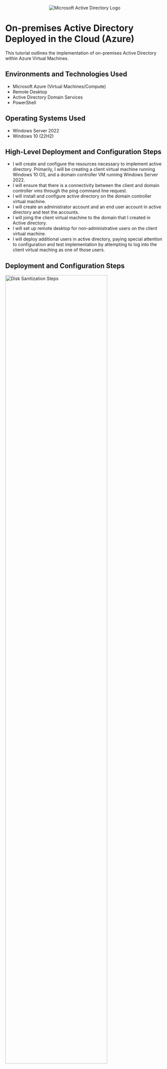 <p align="center">
<img src="https://i.imgur.com/pU5A58S.png" alt="Microsoft Active Directory Logo"/>
</p>

<h1>On-premises Active Directory Deployed in the Cloud (Azure)</h1>
This tutorial outlines the implementation of on-premises Active Directory within Azure Virtual Machines.<br />
<h2>Environments and Technologies Used</h2>

- Microsoft Azure (Virtual Machines/Compute)
- Remote Desktop
- Active Directory Domain Services
- PowerShell

<h2>Operating Systems Used </h2>

- Windows Server 2022
- Windows 10 (22H2)

<h2>High-Level Deployment and Configuration Steps</h2>

- I will create and configure the resources necessary to implement active directory. Primarily, I will be creating a client virtual machine running Windows 10 OS, and a domain controller VM running Windows Server 2022. 
- I will ensure that there is a connectivity between the client and domain controller vms through the ping command line request.
- I will install and configure active directory on the domain controller virtual machine. 
- I will create an administrator account and an end user account in active directory and test the accounts. 
- I will joing the client virtual machine to the domain that I created in Active directory.
- I will set up remote desktop for non-administrative users on the client virtual machine.
- I will deploy additional users in active directory, paying special attention to configuration and test implementation by attempting to log into the client virtual maching as one of those users. 

<h2>Deployment and Configuration Steps</h2>

<p>
<img src="https://i.imgur.com/orV8SlV.png" height="80%" width="80%" alt="Disk Sanitization Steps"/>
</p>
<p>
In this initial step, I created a resource group in Microsoft Azure, I will be subsequently adding the client and the domain controller virtual machines to this resource group to maintain a high-level of organization.
</p>
<br />

<p>
<img src="https://i.imgur.com/bwv2kjE.png" height="80%" width="80%" alt="Disk Sanitization Steps"/>
</p>
<p>
Here, I created and configured the client virtual machine. The VM is running windows 10 22H2. It's important to ensure that in the "network tab" of the configuration process the RDP port 3389 is enabled. If disabled, using remote desktop to this virtual machine is impossible. Additionally, we ensure that the virtual machine is configured inside the resource group that we created previously.
</p>
<br />

<p>
<img src="https://i.imgur.com/9VIDapn.png" height="80%" width="80%" alt="Disk Sanitization Steps"/>
</p>
<p>
What is shown here is that we have validated that the RDP over port 3389 is enabled, this will allow us to remote into the virtual machine. Next, we need to take special note of the Vnet, as we will need to ensure that the domain controller is set up on the same Vnet. 
</p>
<br />


<p>
<img src="https://i.imgur.com/eQqAGEm.png" height="80%" width="80%" alt="Disk Sanitization Steps"/>
</p>
<p>
The next step is to create the virtual machine for the domain controller. In this step I configured the virtual machine through the Microsoft Azure portal to run Windows Server 2022. Special attention was given to the resource group and the region to ensure that they matched with the resource group and the region that were configured on the client virtual machine running Windows 10. 
</p>
<br />


<p>
<img src="https://i.imgur.com/ur5V0Lv.png" height="80%" width="80%" alt="Disk Sanitization Steps"/>
</p>
<p>
Here, I ensured that RDP over port 3389 was enabled for the domain controller and that the Vnet configured on this machine is the same Vnet that was configured on the client virtual machine running windows 10. 
</p>
<br />


<p>
<img src="https://i.imgur.com/lhOfzPq.png" height="80%" width="80%" alt="Disk Sanitization Steps"/>
</p>
<p>
When working with a domain controller we need to validate that the IP is set to static. Using Microsoft Azure the IP is typically set to Dynamic be default unless there is a request for Static. To update the IP protocol in the domain controller, first we would need to review the domain controller VM in Microsoft Azure, then navigate to "Network Settings", then "IP Configurations", then click on "ipconfig", then in the "edit IP Configuration" menu we would need to select "static" under "Private IP Address" setting. Before clicking on "save" we will need to take note of the private IP address and the Public IP address shown as we will need them to continue in the future steps. 
</p>
<br />


<p>
<img src="https://i.imgur.com/slfMOOJ.png" height="80%" width="80%" alt="Disk Sanitization Steps"/>
</p>
<p>
To test the connectivity between the client virtual machine and the domain controller virtual machine I used remote desktop to access the client virtual machine, then I opened command line and tested by pinging the static IP for the domain controller. Originally this failed, reason being that ICMPv4 was disabled in the domain controller. To resolve this, I used remote desktop to access the domain controller and I navigated to the inbound firewall rules to enable ICMPv4 on the domain controller. After completing this firewall configuration change, I retested the ping command on the client virtual machine and received a successfull ping response. 
</p>
<br />


<p>
<img src="https://i.imgur.com/dIcxf7I.png" height="80%" width="80%" alt="Disk Sanitization Steps"/>
</p>
<p>
In the Active directory set up, I selected "Add roles & Features", then "Role-based or feature-based installation, then in "server selection", I select "select a server from the server pool", ensuring that my domain controller and private IP address are highlighted. 
</p>
<br />


<p>
<img src="https://i.imgur.com/xQ5EPdo.png" height="80%" width="80%" alt="Disk Sanitization Steps"/>
</p>
<p>
After going to through the menus, I selected and checked "Active Directory domain services" and proceed through the remaining steps. This prompts the windows server virtual machine to install Microsoft Active Directory Domain Services (AD-DS)
</p>
<br />


<p>
<img src="https://i.imgur.com/2iNnk1p.png" height="80%" width="80%" alt="Disk Sanitization Steps"/>
</p>
<p>
After confirming that the installation of Microsoft Active Directory Domain services was completed, the next thing I completed was clicking on the alert in the flag icon, and clicking on the "Promote this server to a domain controller".
</p>
<br />


<p>
<img src="https://i.imgur.com/1eREoRk.png" height="80%" width="80%" alt="Disk Sanitization Steps"/>
</p>
<p>
In this next step, I selected "create a new forest" and then created a new domain name. For this example, the domain that I created is "thebestdomain.com"
</p>
<br />


<p>
<img src="https://i.imgur.com/t8FMEL2.png" height="80%" width="80%" alt="Disk Sanitization Steps"/>
</p>
<p>
In this step shown, I have created a Directory Services Restore Mode (DSRM) password. Once those steps have been completed, I continued through the remainder of the steps and ensured that that domain name stayed as "thebestdomain". 
</p>
<br />

<p>
<img src="https://i.imgur.com/xizGuL2.png" height="80%" width="80%" alt="Disk Sanitization Steps"/>
</p>
<p>
Once completed, the virtual machine needed to restart to complete the installation of the system. As such I relaunched the virtual machine from Microsoft Azure. I tested the set up of the domain by loging in with "thebestdomain\ws-domaincontroller" as the username through the remote desktop. When logged in, I opened command line in the virtual machine and used the command "whoami" to again confirm that the output is "thebestdomain\ws-domaincontroller". This is shown in the screenshot. 
</p>
<br />


<p>
<img src="https://i.imgur.com/lJJtyG5.png" height="80%" width="80%" alt="Disk Sanitization Steps"/>
</p>
<p>
For this next step I remote in to the Domain Controller of the Virtual Machine, and select the start menu, then select and open "Active Directory Users and Computer". 
</p>
<br />


<p>
<img src="https://i.imgur.com/zUVamJO.png" height="80%" width="80%" alt="Disk Sanitization Steps"/>
</p>
<p>
For this next step I create an organization unit. First I right-click on the domain name, then select "new", then "organizational unit". 
</p>
<br />


<p>
<img src="https://i.imgur.com/ObKAWaB.png" height="80%" width="80%" alt="Disk Sanitization Steps"/>
</p>
<p>
The organizational unit is essentially just a folder that will be holding all of the user account. The organizational unit that I created is named "_Employees". Next, I created another organizational unit and named it "_Admins". In a real-world scenario, the admin role would be assigned to an employee but this is just for illustrative purposes. 
</p>
<br />

<p>
<img src="https://i.imgur.com/REzJ3wv.png" height="80%" width="80%" alt="Disk Sanitization Steps"/>
</p>
<p>
In this next section, I created a user in the "_Admins" folder that I created. The way to do this is to click on the "_Admins" folder on the left-side of the screen, and then when the screen pops up fill in the requested information and then hit "Next>".
</p>
<br />

<p>
<img src="https://i.imgur.com/2eEAeU9.png" height="80%" width="80%" alt="Disk Sanitization Steps"/>
</p>
<p>
In this next screen, I filled in the default password information. In the real world, this would normally be preset by the main administrator. It's important to note that in this example the password will never expire but in a real-word scenario, an admin would want to select "User must change password at next logon", to ensure that a secure password is established by the user.
</p>
<br />

<p>
<img src="https://i.imgur.com/iCoBen7.png" height="80%" width="80%" alt="Disk Sanitization Steps"/>
</p>
<p>
In this next step, I verified that the User "John Doe" reflected under admins, then I proceed to right-clicking on the name and selected "Properties". Under properties, I navigated to "Member of", and then selected "Add", this step enables you to add the user to a group list. I looked up and added, "domain admins", this role allows any member to make changes to the domain controller. Once I verified that Domain Admins appeared, I clicked on "Apply" to apply the change and then "OK". 
</p>
<br />

<p>
<img src="https://i.imgur.com/Dcwe6Um.png" height="80%" width="80%" alt="Disk Sanitization Steps"/>
</p>
<p>
In this next step, I tested to ensure that I was able to log in with the newly created account. I used the previously created "john_doe" as the username and the password that I created in an earlier step. 
</p>
<br />

<p>
<img src="https://i.imgur.com/HNBz67p.png" height="80%" width="80%" alt="Disk Sanitization Steps"/>
</p>
<p>
For further verification that I was successfully logged in to the correct account. I opened command prompt, then typed in "hostname" to verify that this was the Domain Controller Virtual Machine, and then "whoami" to verify that the output would be "thebestdomain\john_admin.
</p>
<br />

<p>
<img src="https://i.imgur.com/oKqyc4G.png" height="80%" width="80%" alt="Disk Sanitization Steps"/>
</p>
<p>
The next step is to connect the Domain Controller and the Windows 10 Client Virtual machines. This would make the users able to access the domain controller from the client virtual machines. The way to do this would be to update the DNS settings in the Client VM to point to the private static IP from the Domain Controller. To find that you need to go to your Domain Controller Network Settings on Microsoft Azure. For this example, the Private IP Address of the Domain Controller is 10.0.0.5
</p>
<br />


<p>
<img src="https://i.imgur.com/6piKgfb.png" height="80%" width="80%" alt="Disk Sanitization Steps"/>
</p>
<p>
Next, now that I have verified the private IP address of the Domain Controller VM, I opened the Client VM in Microsoft Azure and went to "Settings", "DNS Servers", and then changed the DNS servers to "Custom", added 10.0.0.5, and then saved. This will make your client VM restart. 
</p>
<br />


<p>
<img src="https://i.imgur.com/GUgwHTv.png" height="80%" width="80%" alt="Disk Sanitization Steps"/>
</p>
<p>
Next I verified that the DNS server settings were updated successfully in Microsoft Azure. To do that, I remoted in to the Client VM and opened the command line. In the command line I typed in "ipconfig /all" and then scrolled down to look for DNS Servers. If correct, this should display the private IP from your domain controller. If yours does not reflect the IP address that you were expecting to see, you would need to close the RDP session, and restart the VM in Microsoft Azure and try again. 
</p>
<br />


<p>
<img src="https://i.imgur.com/DJmEXEB.png" height="80%" width="80%" alt="Disk Sanitization Steps"/>
</p>
<p>
Lorem ipsum dolor sit amet, consectetur adipiscing elit, sed do eiusmod tempor incididunt ut labore et dolore magna aliqua. Ut enim ad minim veniam, quis nostrud exercitation ullamco laboris nisi ut aliquip ex ea commodo consequat. Duis aute irure dolor in reprehenderit in voluptate velit esse cillum dolore eu fugiat nulla pariatur.
</p>
<br />

<p>
<img src="https://i.imgur.com/DJmEXEB.png" height="80%" width="80%" alt="Disk Sanitization Steps"/>
</p>
<p>
Lorem ipsum dolor sit amet, consectetur adipiscing elit, sed do eiusmod tempor incididunt ut labore et dolore magna aliqua. Ut enim ad minim veniam, quis nostrud exercitation ullamco laboris nisi ut aliquip ex ea commodo consequat. Duis aute irure dolor in reprehenderit in voluptate velit esse cillum dolore eu fugiat nulla pariatur.
</p>
<br />

<p>
<img src="https://i.imgur.com/DJmEXEB.png" height="80%" width="80%" alt="Disk Sanitization Steps"/>
</p>
<p>
Lorem ipsum dolor sit amet, consectetur adipiscing elit, sed do eiusmod tempor incididunt ut labore et dolore magna aliqua. Ut enim ad minim veniam, quis nostrud exercitation ullamco laboris nisi ut aliquip ex ea commodo consequat. Duis aute irure dolor in reprehenderit in voluptate velit esse cillum dolore eu fugiat nulla pariatur.
</p>
<br />
